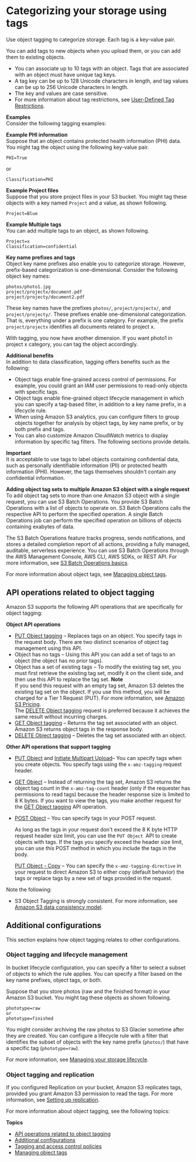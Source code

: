 # Categorizing your storage using tags<a name="object-tagging"></a>

Use object tagging to categorize storage\. Each tag is a key\-value pair\.

You can add tags to new objects when you upload them, or you can add them to existing objects\. 
+ You can associate up to 10 tags with an object\. Tags that are associated with an object must have unique tag keys\.
+ A tag key can be up to 128 Unicode characters in length, and tag values can be up to 256 Unicode characters in length\.
+ The key and values are case sensitive\.
+ For more information about tag restrictions, see [User\-Defined Tag Restrictions](https://docs.aws.amazon.com/awsaccountbilling/latest/aboutv2/allocation-tag-restrictions.html)\.

**Examples**  
Consider the following tagging examples:

**Example PHI information**  
Suppose that an object contains protected health information \(PHI\) data\. You might tag the object using the following key\-value pair\.  

```
PHI=True
```
or  

```
Classification=PHI
```

**Example Project files**  
Suppose that you store project files in your S3 bucket\. You might tag these objects with a key named `Project` and a value, as shown following\.  

```
Project=Blue
```

**Example Multiple tags**  
You can add multiple tags to an object, as shown following\.  

```
Project=x
Classification=confidential
```

**Key name prefixes and tags**  
Object key name prefixes also enable you to categorize storage\. However, prefix\-based categorization is one\-dimensional\. Consider the following object key names:

```
photos/photo1.jpg
project/projectx/document.pdf
project/projecty/document2.pdf
```

These key names have the prefixes `photos/`, `project/projectx/`, and `project/projecty/`\. These prefixes enable one\-dimensional categorization\. That is, everything under a prefix is one category\. For example, the prefix `project/projectx` identifies all documents related to project x\.

With tagging, you now have another dimension\. If you want photo1 in project x category, you can tag the object accordingly\.

**Additional benefits**  
In addition to data classification, tagging offers benefits such as the following:
+ Object tags enable fine\-grained access control of permissions\. For example, you could grant an IAM user permissions to read\-only objects with specific tags\.
+ Object tags enable fine\-grained object lifecycle management in which you can specify a tag\-based filter, in addition to a key name prefix, in a lifecycle rule\.
+ When using Amazon S3 analytics, you can configure filters to group objects together for analysis by object tags, by key name prefix, or by both prefix and tags\.
+ You can also customize Amazon CloudWatch metrics to display information by specific tag filters\. The following sections provide details\.

**Important**  
It is acceptable to use tags to label objects containing confidential data, such as personally identifiable information \(PII\) or protected health information \(PHI\)\. However, the tags themselves shouldn't contain any confidential information\. 

**Adding object tag sets to multiple Amazon S3 object with a single request**  
To add object tag sets to more than one Amazon S3 object with a single request, you can use S3 Batch Operations\. You provide S3 Batch Operations with a list of objects to operate on\. S3 Batch Operations calls the respective API to perform the specified operation\. A single Batch Operations job can perform the specified operation on billions of objects containing exabytes of data\. 

The S3 Batch Operations feature tracks progress, sends notifications, and stores a detailed completion report of all actions, providing a fully managed, auditable, serverless experience\. You can use S3 Batch Operations through the AWS Management Console, AWS CLI, AWS SDKs, or REST API\. For more information, see [S3 Batch Operations basics](batch-ops-basics.md)\.

For more information about object tags, see [Managing object tags](tagging-managing.md)\.

## API operations related to object tagging<a name="tagging-apis"></a>

Amazon S3 supports the following API operations that are specifically for object tagging:

**Object API operations**
+  [PUT Object tagging](https://docs.aws.amazon.com/AmazonS3/latest/API/RESTObjectPUTtagging.html) – Replaces tags on an object\. You specify tags in the request body\.  There are two distinct scenarios of object tag management using this API\.
  + Object has no tags – Using this API you can add a set of tags to an object \(the object has no prior tags\)\.
  + Object has a set of existing tags – To modify the existing tag set, you must first retrieve the existing tag set, modify it on the client side, and then use this API to replace the tag set\.
**Note**  
 If you send this request with an empty tag set, Amazon S3 deletes the existing tag set on the object\. If you use this method, you will be charged for a Tier 1 Request \(PUT\)\. For more information, see [Amazon S3 Pricing](https://d0.awsstatic.com/whitepapers/aws_pricing_overview.pdf)\.  
The [DELETE Object tagging](https://docs.aws.amazon.com/AmazonS3/latest/API/RESTObjectDELETEtagging.html) request is preferred because it achieves the same result without incurring charges\. 
+  [GET Object tagging](https://docs.aws.amazon.com/AmazonS3/latest/API/RESTObjectGETtagging.html) – Returns the tag set associated with an object\. Amazon S3 returns object tags in the response body\.
+ [DELETE Object tagging](https://docs.aws.amazon.com/AmazonS3/latest/API/RESTObjectDELETEtagging.html) – Deletes the tag set associated with an object\. 

**Other API operations that support tagging**
+  [PUT Object](https://docs.aws.amazon.com/AmazonS3/latest/API/RESTObjectPUT.html) and [Initiate Multipart Upload](https://docs.aws.amazon.com/AmazonS3/latest/API/mpUploadInitiate.html)– You can specify tags when you create objects\. You specify tags using the `x-amz-tagging` request header\. 
+  [GET Object](https://docs.aws.amazon.com/AmazonS3/latest/API/RESTObjectGET.html) – Instead of returning the tag set, Amazon S3 returns the object tag count in the `x-amz-tag-count` header \(only if the requester has permissions to read tags\) because the header response size is limited to 8 K bytes\. If you want to view the tags, you make another request for the [GET Object tagging](https://docs.aws.amazon.com/AmazonS3/latest/API/RESTObjectGETtagging.html) API operation\.
+ [POST Object](https://docs.aws.amazon.com/AmazonS3/latest/API/RESTObjectPOST.html) – You can specify tags in your POST request\. 

  As long as the tags in your request don't exceed the 8 K byte HTTP request header size limit, you can use the `PUT Object `API to create objects with tags\. If the tags you specify exceed the header size limit, you can use this POST method in which you include the tags in the body\. 

   [PUT Object \- Copy](https://docs.aws.amazon.com/AmazonS3/latest/API/RESTObjectCOPY.html) – You can specify the `x-amz-tagging-directive` in your request to direct Amazon S3 to either copy \(default behavior\) the tags or replace tags by a new set of tags provided in the request\. 

Note the following:
+ S3 Object Tagging is strongly consistent\. For more information, see [Amazon S3 data consistency model](Welcome.md#ConsistencyModel)\. 

## Additional configurations<a name="tagging-other-configs"></a>

This section explains how object tagging relates to other configurations\.

### Object tagging and lifecycle management<a name="tagging-and-lifecycle"></a>

In bucket lifecycle configuration, you can specify a filter to select a subset of objects to which the rule applies\. You can specify a filter based on the key name prefixes, object tags, or both\. 

Suppose that you store photos \(raw and the finished format\) in your Amazon S3 bucket\. You might tag these objects as shown following\. 

```
phototype=raw
or
phototype=finished
```

You might consider archiving the raw photos to S3 Glacier sometime after they are created\. You can configure a lifecycle rule with a filter that identifies the subset of objects with the key name prefix \(`photos/`\) that have a specific tag \(`phototype=raw`\)\. 

For more information, see [Managing your storage lifecycle](object-lifecycle-mgmt.md)\. 

### Object tagging and replication<a name="tagging-and-replication"></a>

If you configured Replication on your bucket, Amazon S3 replicates tags, provided you grant Amazon S3 permission to read the tags\. For more information, see [Setting up replication](replication-how-setup.md)\.

For more information about object tagging, see the following topics:

**Topics**
+ [API operations related to object tagging](#tagging-apis)
+ [Additional configurations](#tagging-other-configs)
+ [Tagging and access control policies](tagging-and-policies.md)
+ [Managing object tags](tagging-managing.md)